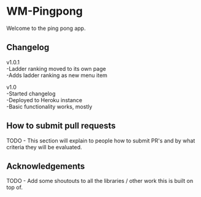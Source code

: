 WM-Pingpong
===========================

Welcome to the ping pong app.


Changelog
---------------------------

v1.0.1  
-Ladder ranking moved to its own page  
-Adds ladder ranking as new menu item  

v1.0  
-Started changelog  
-Deployed to Heroku instance  
-Basic functionality works, mostly  


How to submit pull requests
---------------------------

TODO - This section will explain to people how to submit PR's and by what criteria they will be evaluated.


Acknowledgements
---------------------------

TODO - Add some shoutouts to all the libraries / other work this is built on top of.